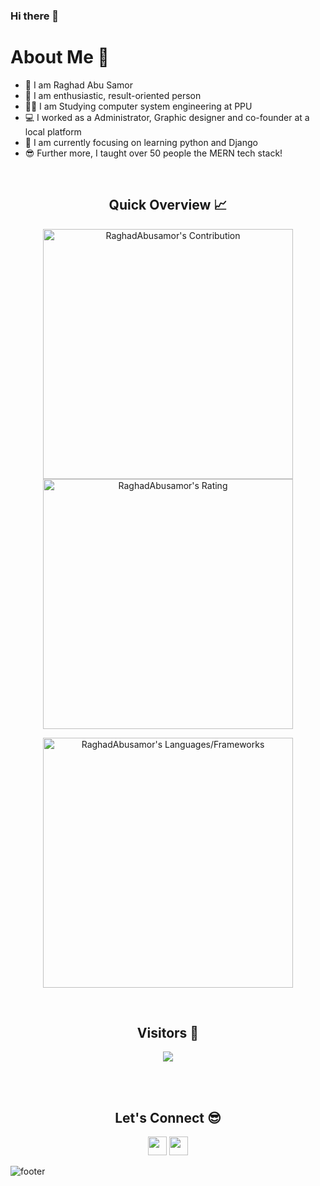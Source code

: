 ### Hi there 👋

<!--
**RaghadAbusamor/RaghadAbusamor** is a ✨ _special_ ✨ repository because its `README.md` (this file) appears on your GitHub profile.

Here are some ideas to get you started:

- 🔭 I’m currently working on ...
- 🌱 I’m currently learning ...
- 👯 I’m looking to collaborate on ...
- 🤔 I’m looking for help with ...
- 💬 Ask me about ...
- 📫 How to reach me: ...
- 😄 Pronouns: ...
- ⚡ Fun fact: ...
-->


<h1>About Me 📌</h1>

- 👋 I am Raghad Abu Samor
- 🔭 I am enthusiastic, result-oriented person
- 💁‍♂️ I am Studying computer system engineering at PPU
- 💻 I worked as a Administrator, Graphic designer and co-founder at a local platform 
- 🌱 I am currently focusing on learning python and Django
- 😎 Further more, I taught over 50 people the MERN tech stack!



<br />

<h2 align="center">Quick Overview 📈</h2>
  
  <p align = "center">
 
</p>

<p align = "center">
  <img src = "https://github-readme-stats.vercel.app/api?username=RaghadAbusamor&count_private=true&theme=jolly&hide_border=true" alt = "RaghadAbusamor's Contribution" width = 400 >
  <img src = "https://github-readme-streak-stats.herokuapp.com?user=RaghadAbusamor&count_private=true&theme=jolly&hide_border=true" alt = "RaghadAbusamor's Rating" width = 400 >

</p>

<p align = "center">

 <img src = "https://github-readme-stats.vercel.app/api/top-langs?username=RaghadAbusamor&show_icons=true&count_private=true&locale=en&layout=compact&langs_count=10&hide_border=true&bg_color=282A36&title_color=DD6387&text_color=fff&icon_color=fff" alt = "RaghadAbusamor's Languages/Frameworks" width = 400 />
</p>


<br />
<h2 align="center">Visitors 👀</h2>
<div align="center" >
  <img src="https://profile-counter.glitch.me/RaghadAbusamor/count.svg"></img>
</div>

<br /><br />
<h2 align="center">Let's Connect 😎</h2>
<p align="center">
  <a href = "mailto:raghadmohammad253@gmail.com"><img src = "https://img.shields.io/badge/Gmail-D14836?style=for-the-badge&logo=gmail&logoColor=white" height = 30></a>
  <a href = "https://www.linkedin.com/in/raghad-abu-samor-9317b51a4"><img src = "https://img.shields.io/badge/LinkedIn-0077B5?style=for-the-badge&logo=linkedin&logoColor=white"     height = 30></a>
 
</p>


![footer](https://capsule-render.vercel.app/api?type=waving&color=gradient&height=150&section=footer)

